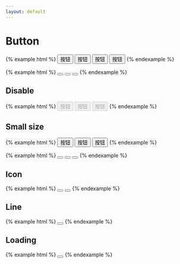```yaml
---
layout: default
---
```


# Button

{% example html %}
<button class="ui-button">按钮</button> 
<button class="ui-button primary">按钮</button>
<button class="ui-button warn">按钮</button>
<button class="ui-button link">按钮</button>
{% endexample %}

{% example html %}
<button class="ui-button circle"><i class="iconfont icon-plus"></i></button>
<button class="ui-button primary circle"><i class="iconfont icon-plus"></i></button>
<button class="ui-button warn circle"><i class="iconfont icon-plus"></i></button>
{% endexample %}


## Disable

{% example html %}
<button disabled class="ui-button disabled">按钮</button> 
<button disabled class="ui-button disabled primary">按钮</button>
<button disabled class="ui-button disabled warn">按钮</button>
{% endexample %}

## Small size

{% example html %}
<button class="ui-button small">按钮</button>
<button class="ui-button primary small">按钮</button>
<button class="ui-button warn small">按钮</button>
{% endexample %}

{% example html %}
<button class="ui-button small circle"><i class="iconfont icon-plus"></i></button>
<button class="ui-button primary small circle"><i class="iconfont icon-plus"></i></button>
<button class="ui-button warn small circle"><i class="iconfont icon-plus"></i></button>
{% endexample %}

## Icon

{% example html %}
<button class="ui-button icon"><i class="iconfont icon-filter-normal"></i></button>
<button class="ui-button icon active"><i class="iconfont icon-filter-normal"></i></button>
{% endexample %}

## Line

{% example html %}
<button class="ui-button line"><i class="iconfont icon-plus"></i></button>
{% endexample %}

## Loading

{% example html %}
<button class="ui-button primary loading"></button>
{% endexample %}

